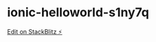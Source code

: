# ionic-helloworld-s1ny7q

[Edit on StackBlitz ⚡️](https://stackblitz.com/edit/ionic-helloworld-s1ny7q)